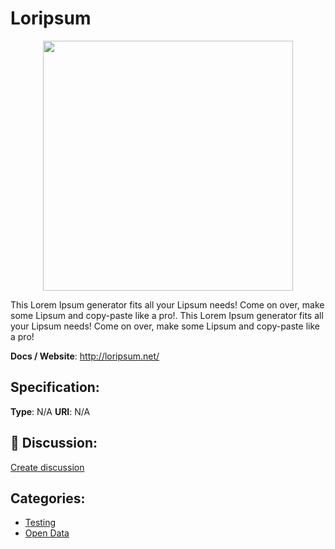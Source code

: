 # Loripsum
<p align="center">
    <img width="400" src="https://raw.githubusercontent.com/apis-list/apis-list/apis/loripsum/logo_256x256.png" />
</p>

This Lorem Ipsum generator fits all your Lipsum needs! Come on over, make some Lipsum and copy-paste like a pro!. This Lorem Ipsum generator fits all your Lipsum needs! Come on over, make some Lipsum and copy-paste like a pro!

**Docs / Website**: http://loripsum.net/

## Specification:
**Type**:  N/A 
**URI**:  N/A 

## 💬 Discussion:
[Create discussion](link)

## Categories:
- [Testing](https://github.com/apis-list/apis-list#testing)
- [Open Data](https://github.com/apis-list/apis-list#open-data)





